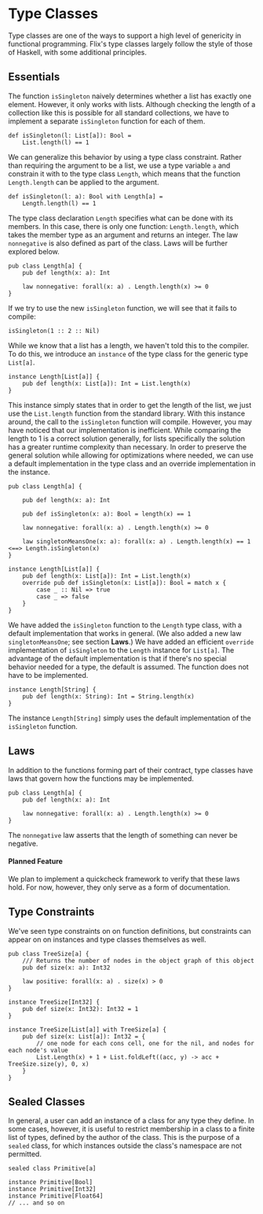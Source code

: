 # Type Classes

Type classes are one of the ways to support a high
level of genericity in functional programming.
Flix's type classes largely follow the style of those
of Haskell, with some additional principles.

## Essentials

The function `isSingleton` naively determines whether
a list has exactly one element.
However, it only works with lists.
Although checking the length of a collection like
this is possible for all standard collections, we
have to implement a separate `isSingleton` function
for each of them.

```flix
def isSingleton(l: List[a]): Bool =
    List.length(l) == 1
```

We can generalize this behavior by using a type class
constraint.
Rather than requiring the argument to be a list, we
use a type variable `a` and constrain it with to the
type class `Length`, which means that the function
`Length.length` can be applied to the argument.

```flix
def isSingleton(l: a): Bool with Length[a] =
    Length.length(l) == 1
```

The type class declaration `Length` specifies what
can be done with its members.
In this case, there is only one function:
`Length.length`, which takes the member type as an
argument and returns an integer.
The law `nonnegative` is also defined as part of the
class.
Laws will be further explored below.

```flix
pub class Length[a] {
    pub def length(x: a): Int

    law nonnegative: forall(x: a) . Length.length(x) >= 0
}
```

If we try to use the new `isSingleton` function, we
will see that it fails to compile:

```flix
isSingleton(1 :: 2 :: Nil)
```

While we know that a list has a length, we haven't
told this to the compiler.
To do this, we introduce an `instance` of the type
class for the generic type `List[a]`.

```flix
instance Length[List[a]] {
    pub def length(x: List[a]): Int = List.length(x)
}
```

This instance simply states that in order to get the
length of the list, we just use the `List.length`
function from the standard library.
With this instance around, the call to the
`isSingleton` function will compile.
However, you may have noticed that our implementation
is inefficient.
While comparing the length to 1 is a correct solution
generally, for lists specifically the solution has a
greater runtime complexity than necessary.
In order to preserve the general solution while
allowing for optimizations where needed, we can use a
default implementation in the type class and an
override implementation in the instance.

```flix
pub class Length[a] {

    pub def length(x: a): Int

    pub def isSingleton(x: a): Bool = length(x) == 1

    law nonnegative: forall(x: a) . Length.length(x) >= 0

    law singletonMeansOne(x: a): forall(x: a) . Length.length(x) == 1 <==> Length.isSingleton(x)
}

instance Length[List[a]] {
    pub def length(x: List[a]): Int = List.length(x)
    override pub def isSingleton(x: List[a]): Bool = match x {
        case _ :: Nil => true
        case _ => false
    }
}
```
We have added the `isSingleton` function to the
`Length` type class, with a default implementation
that works in general.
(We also added a new law `singletonMeansOne`; see
section **Laws**.)
We have added an efficient `override` implementation
of `isSingleton` to the `Length` instance for
`List[a]`.
The advantage of the default implementation is that
if there's no special behavior needed for a type, the
default is assumed.
The function does not have to be implemented.

```flix
instance Length[String] {
    pub def length(x: String): Int = String.length(x)
}
```

The instance `Length[String]` simply uses the default
implementation of the `isSingleton` function.

## Laws

In addition to the functions forming part of their
contract, type classes have laws that govern how the
functions may be implemented.

```flix
pub class Length[a] {
    pub def length(x: a): Int

    law nonnegative: forall(x: a) . Length.length(x) >= 0
}
```

The `nonnegative` law asserts that the length of
something can never be negative.

#### Planned Feature

We plan to implement a quickcheck framework to verify
that these laws hold.
For now, however, they only serve as a form of
documentation.

## Type Constraints

We've seen type constraints on on function
definitions, but constraints can appear on on
instances and type classes themselves as well.

```flix
pub class TreeSize[a] {
    /// Returns the number of nodes in the object graph of this object
    pub def size(x: a): Int32

    law positive: forall(x: a) . size(x) > 0
}

instance TreeSize[Int32] {
    pub def size(x: Int32): Int32 = 1
}

instance TreeSize[List[a]] with TreeSize[a] {
    pub def size(x: List[a]): Int32 = {
        // one node for each cons cell, one for the nil, and nodes for each node's value
        List.Length(x) + 1 + List.foldLeft((acc, y) -> acc + TreeSize.size(y), 0, x)
    }
}
```

## Sealed Classes

In general, a user can add an instance of a class for
any type they define.
In some cases, however, it is useful to restrict
membership in a class to a finite list of types,
defined by the author of the class.
This is the purpose of a `sealed` class, for which
instances outside the class's namespace are not
permitted.

```flix
sealed class Primitive[a]

instance Primitive[Bool]
instance Primitive[Int32]
instance Primitive[Float64]
// ... and so on
```
